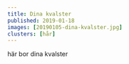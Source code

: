 ```yaml
---
title: Dina kvalster
published: 2019-01-18
images: [20190105-dina-kvalster.jpg]
clusters: [hår]
---
```


här bor dina kvalster
